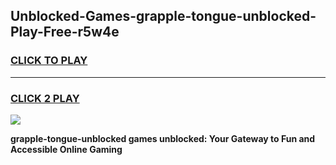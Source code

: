 
## Unblocked-Games-grapple-tongue-unblocked-Play-Free-r5w4e
<h3>
<a href="https://premium76.site?title=grapple-tongue-unblocked&ref=15A">CLICK TO PLAY</a></h3>
<hr>

<h3>
<a href="https://premium76.site?title=grapple-tongue-unblocked&ref=15A">CLICK 2 PLAY</a>
  
</h3>

<a href="https://premium76.site?title=grapple-tongue-unblocked&ref=15A"><img src="https://clearcache.store/games.png"></a>


**grapple-tongue-unblocked games unblocked: Your Gateway to Fun and Accessible Online Gaming**
